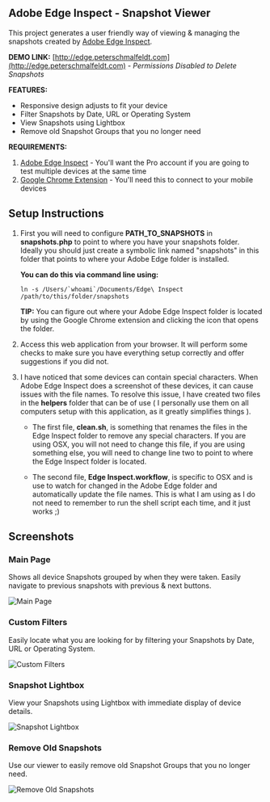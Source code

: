 ## Adobe Edge Inspect - Snapshot Viewer

This project generates a user friendly way of viewing & managing the snapshots created by [Adobe Edge Inspect](http://html.adobe.com/edge/inspect/).

**DEMO LINK:** [http://edge.peterschmalfeldt.com](http://edge.peterschmalfeldt.com) - *Permissions Disabled to Delete Snapshots*

**FEATURES:**

* Responsive design adjusts to fit your device
* Filter Snapshots by Date, URL or Operating System
* View Snapshots using Lightbox
* Remove old Snapshot Groups that you no longer need

**REQUIREMENTS:**

1. [Adobe Edge Inspect](http://html.adobe.com/edge/inspect/) - You'll want the Pro account if you are going to test multiple devices at the same time
2. [Google Chrome Extension](https://chrome.google.com/webstore/detail/adobe-edge-inspect/ijoeapleklopieoejahbpdnhkjjgddem?hl=en) - You'll need this to connect to your mobile devices


## Setup Instructions

1. First you will need to configure **PATH_TO_SNAPSHOTS** in **snapshots.php** to point to where you have your snapshots folder.  Ideally you should just create a symbolic link named "snapshots" in this folder that points to where your Adobe Edge folder is installed.

	**You can do this via command line using:**

	``ln -s /Users/`whoami`/Documents/Edge\ Inspect /path/to/this/folder/snapshots``

	**TIP:**  You can figure out where your Adobe Edge Inspect folder is located by using the Google Chrome extension and clicking the icon that opens the folder.

2. Access this web application from your browser.  It will perform some checks to make sure you have everything setup correctly and offer suggestions if you did not.

3. I have noticed that some devices can contain special characters.  When Adobe Edge Inspect does a screenshot of these devices, it can cause issues with the file names.  To resolve this issue, I have created two files in the **helpers** folder that can be of use ( I personally use them on all computers setup with this application, as it greatly simplifies things ).
	* The first file, **clean.sh**, is something that renames the files in the Edge Inspect folder to remove any special characters. If you are using OSX, you will not need to change this file, if you are using something else, you will need to change line two to point to where the Edge Inspect folder is located.

	* The second file, **Edge Inspect.workflow**, is specific to OSX and is use to watch for changed in the Adobe Edge folder and automatically update the file names.  This is what I am using as I do not need to remember to run the shell script each time, and it just works ;)

## Screenshots

### Main Page
Shows all device Snapshots grouped by when they were taken. Easily navigate to previous snapshots with previous & next buttons.

![Main Page](http://farm9.staticflickr.com/8072/8318018251_81be592f5d_c.jpg "Main Page")

### Custom Filters
Easily locate what you are looking for by filtering your Snapshots by Date, URL or Operating System.

![Custom Filters](http://farm9.staticflickr.com/8497/8318018185_f463069fc1_c.jpg "Custom Filters")

### Snapshot Lightbox
View your Snapshots using Lightbox with immediate display of device details.

![Snapshot Lightbox](http://farm9.staticflickr.com/8071/8318018021_172526bf96_c.jpg "Snapshot Lightbox")

### Remove Old Snapshots
Use our viewer to easily remove old Snapshot Groups that you no longer need.

![Remove Old Snapshots](http://farm9.staticflickr.com/8223/8319075214_cf9a86da12_c.jpg "Remove Old Snapshots")